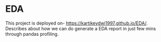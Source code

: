 # EDA
This project is deployed on- https://kartikeydwi1997.github.io/EDA/.
Describes about how we can do generate a EDA report in just few mins through pandas profiling.
